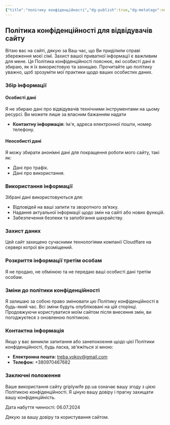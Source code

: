 ```yaml
---
{"title":"політику конфіденційності","dg-publish":true,"dg-metatags":null,"dg-home":null,"permalink":"/dodatki/politiku-konfidenczijnosti/","dgPassFrontmatter":true,"noteIcon":""}
---
```


## Політика конфіденційності для відвідувачів сайту

Вітаю вас на сайті, дякую за Ваш час, що Ви приділили справі збереження моєї сімї. Захист вашої приватної інформації є важливим для мене. Ця Політика конфіденційності пояснює, які особисті дані я збираю, як я їх використовую та захищаю. Прочитайте цю політику уважно, щоб зрозуміти мої практики щодо ваших особистих даних.

### Збір інформації

#### Особисті дані

Я не збираю дані про відвідувачів технічними інструментами на цьому ресурсі. Ви можете лише за власним бажанням надати
- **Контактну інформація:** Ім'я, адреса електронної пошти, номер телефону.

#### Неособисті дані

Я  можу збирати анонімні дані для покращення роботи мого сайту, такі як:
- Дані про трафік.
- Дані про використання.

### Використання інформації

Зібрані дані використовуються для:

- Відповідей на ваші запити та зворотного зв’язку.
- Надання актуальної інформації щодо змін на сайті або нових функцій.
- Забезпечення безпеки та запобігання шахрайству.

### Захист даних

Цей сайт захищено сучасними технологіями компанії Cloudflare на сервері котрої він розміщений.

### Розкриття інформації третім особам

Я не продаю, не обмінюю та не передаю ваші особисті дані третім особам.

### Зміни до політики конфіденційності

Я залишаю за собою право змінювати цю Політику конфіденційності в будь-який час. Всі зміни будуть опубліковані на цій сторінці. Продовжуючи користуватися моїм сайтом після внесення змін, ви погоджуєтеся з оновленою політикою.

### Контактна інформація

Якщо у вас виникли запитання або занепокоєння щодо цієї Політики конфіденційності, будь ласка, зв'яжіться зі мною:
- **Електронна пошта:** treba.vokov@gmail.com
- **Телефон:** +380970467682

### Заключні положення

Ваше використання сайту griplywife pp.ua означає вашу згоду з цією Політикою конфіденційності. Я ціную вашу довіру і прагну захищати вашу конфіденційність.

Дата набуття чинності: 06.07.2024

Дякую за вашу довіру та користування сайтом.